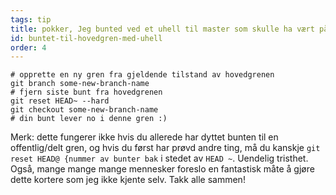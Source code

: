 ```yaml
---
tags: tip
title: pokker, Jeg bunted ved et uhell til master som skulle ha vært på en helt ny gren! 
id: buntet-til-hovedgren-med-uhell
order: 4
---
```


```git
# opprette en ny gren fra gjeldende tilstand av hovedgrenen 
git branch some-new-branch-name
# fjern siste bunt fra hovedgrenen 
git reset HEAD~ --hard
git checkout some-new-branch-name
# din bunt lever no i denne gren :)
```

Merk: dette fungerer ikke hvis du allerede har dyttet bunten til en offentlig/delt gren, og hvis du først har prøvd andre ting, må du kanskje `git reset HEAD@ {nummer av bunter bak` i stedet av `HEAD ~`. Uendelig tristhet. Også, mange mange mange mennesker foreslo en fantastisk måte å gjøre dette kortere som jeg ikke kjente selv. Takk alle sammen!


